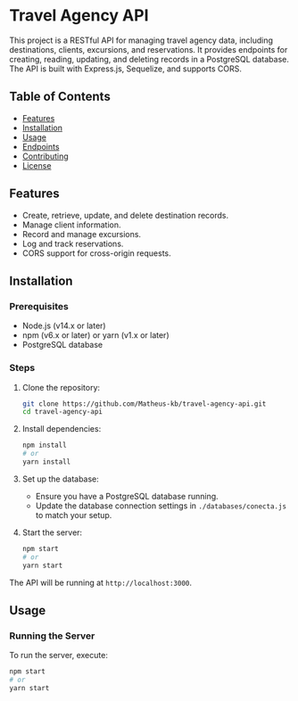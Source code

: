 # Travel Agency API

This project is a RESTful API for managing travel agency data, including destinations, clients, excursions, and reservations. It provides endpoints for creating, reading, updating, and deleting records in a PostgreSQL database. The API is built with Express.js, Sequelize, and supports CORS.

## Table of Contents
- [Features](#features)
- [Installation](#installation)
- [Usage](#usage)
- [Endpoints](#endpoints)
- [Contributing](#contributing)
- [License](#license)

## Features
- Create, retrieve, update, and delete destination records.
- Manage client information.
- Record and manage excursions.
- Log and track reservations.
- CORS support for cross-origin requests.

## Installation

### Prerequisites
- Node.js (v14.x or later)
- npm (v6.x or later) or yarn (v1.x or later)
- PostgreSQL database

### Steps
1. Clone the repository:
    ```bash
    git clone https://github.com/Matheus-kb/travel-agency-api.git
    cd travel-agency-api
    ```

2. Install dependencies:
    ```bash
    npm install
    # or
    yarn install
    ```

3. Set up the database:
    - Ensure you have a PostgreSQL database running.
    - Update the database connection settings in `./databases/conecta.js` to match your setup.

4. Start the server:
    ```bash
    npm start
    # or
    yarn start
    ```

The API will be running at `http://localhost:3000`.

## Usage

### Running the Server
To run the server, execute:
```bash
npm start
# or
yarn start
